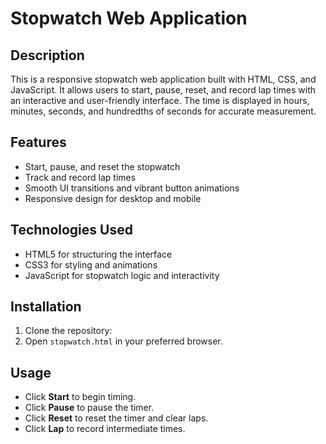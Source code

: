 # Stopwatch Web Application

## Description
This is a responsive stopwatch web application built with HTML, CSS, and JavaScript. It allows users to start, pause, reset, and record lap times with an interactive and user-friendly interface. The time is displayed in hours, minutes, seconds, and hundredths of seconds for accurate measurement.

## Features
- Start, pause, and reset the stopwatch
- Track and record lap times
- Smooth UI transitions and vibrant button animations
- Responsive design for desktop and mobile

## Technologies Used
- HTML5 for structuring the interface
- CSS3 for styling and animations
- JavaScript for stopwatch logic and interactivity

## Installation
1. Clone the repository:
2. Open `stopwatch.html` in your preferred browser.

## Usage
- Click **Start** to begin timing.
- Click **Pause** to pause the timer.
- Click **Reset** to reset the timer and clear laps.
- Click **Lap** to record intermediate times.
